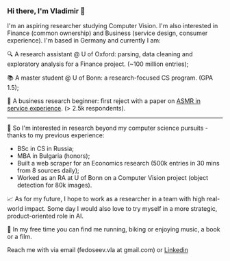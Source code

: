 ### Hi there, I'm Vladimir 👋

I'm an aspiring researcher studying Computer Vision. I'm also interested in Finance (common ownership) and Business (service design, consumer experience). I'm based in Germany and currently I am:

🔍 A research assistant @ U of Oxford: parsing, data cleaning and exploratory analysis for a Finance project. (~100 million entries);

📚 A master student @ U of Bonn: a research-focused CS program. (GPA 1.5);

📃 A business research beginner: first reject with a paper on [ASMR in service experience](https://asmruniversity.com/tag/vladimir-fedoseev/). (> 2.5k respondents).

_____
🚈 So I'm interested in research beyond my computer science pursuits - thanks to my previous experience:
- BSc in CS in Russia;
- MBA in Bulgaria (honors);
- Built a web scraper for an Economics research (500k entries in 30 mins from 8 sources daily);
- Worked as an RA at U of Bonn on a Computer Vision project (object detection for 80k images).

📈 As for my future, I hope to work as a researcher in a team with high real-world impact. Some day I would also love to try myself in a more strategic, product-oriented role in AI.

🏃 In my free time you can find me running, biking or enjoying music, a book or a film.

Reach me with via email (fedoseev.vla at gmail.com) or [Linkedin](linkedin.com/in/vladimir-fedoseev/)
